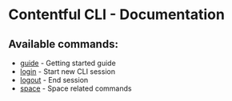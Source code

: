 # Contentful CLI - Documentation

## Available commands:

* [guide](./guide) - Getting started guide
* [login](./login) - Start new CLI session
* [logout](./logout) - End session
* [space](./space) - Space related commands
